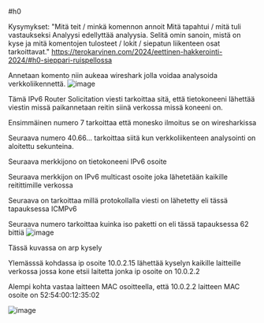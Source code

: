 #h0

Kysymykset:
"Mitä teit / minkä komennon annoit
Mitä tapahtui / mitä tuli vastaukseksi
Analyysi edellyttää analyysia. Selitä omin sanoin, mistä on kyse ja mitä komentojen tulosteet / lokit / siepatun liikenteen osat tarkoittavat." https://terokarvinen.com/2024/eettinen-hakkerointi-2024/#h0-sieppari-ruispellossa

Annetaan komento <sudo wireshark> niin aukeaa wireshark jolla voidaa analysoida verkkoliikennettä.
![image](https://github.com/EetHeet/Tunkeutumistestaus/assets/164857391/bf0528cf-132d-49b2-ab78-8ccace3c5cfd)

Tämä IPv6 Router Solicitation viesti tarkoittaa sitä, että tietokoneeni lähettää viestin missä paikannetaan reitin siinä verkossa missä koneeni on.

Ensimmäinen numero 7 tarkoittaa että monesko ilmoitus se on wiresharkissa

Seuraava numero 40.66... tarkoittaa siitä kun verkkoliikenteen analysointi on aloitettu sekunteina.

Seuraava merkkijono on tietokoneeni IPv6 osoite

Seuraava merkkijon on IPv6 multicast osoite joka lähetetään kaikille reitittimille verkossa

Seuraava on tarkoittaa millä protokollalla viesti on lähetetty eli tässä tapauksessa ICMPv6

Seuraava numero tarkoittaa kuinka iso paketti on eli tässä tapauksessa 62 bittiä
![image](https://github.com/EetHeet/Tunkeutumistestaus/assets/164857391/315f67ab-3212-4409-aca8-c85b92b81b0a)

Tässä kuvassa on arp kysely

Ylemässsä kohdassa ip osoite 10.0.2.15 lähettää kyselyn kaikille laitteille verkossa jossa kone etsii laitetta jonka ip osoite on 10.0.2.2

Alempi kohta vastaa laitteen MAC osoitteella, että 10.0.2.2 laitteen MAC osoite on 52:54:00:12:35:02

![image](https://github.com/EetHeet/Tunkeutumistestaus/assets/164857391/70c20272-ea17-4e07-80cd-eff38b888cc7)




